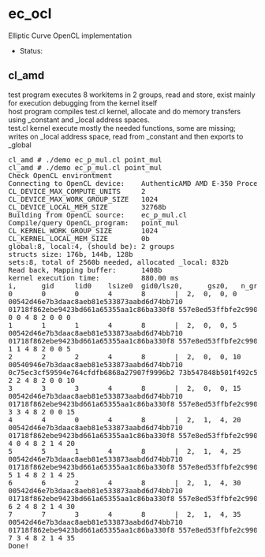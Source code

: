 ec_ocl
======

Elliptic Curve OpenCL implementation

* Status:

cl_amd
-------
test program executes 8 workitems in 2 groups, read and store, exist mainly for execution debugging from the kernel itself<br />
host program compiles test.cl kernel, allocate and do memory transfers using _constant and _local address spaces.<br />
test.cl kernel execute mostly the needed functions, some are missing; writes on _local address space, read from _constant and then exports to _global<br />
<pre>
cl_amd # ./demo ec_p_mul.cl point_mul
cl_amd # ./demo ec_p_mul.cl point_mul
Check OpenCL environtment
Connecting to OpenCL device:    AuthenticAMD AMD E-350 Processor
CL_DEVICE_MAX_COMPUTE_UNITS     2
CL_DEVICE_MAX_WORK_GROUP_SIZE   1024
CL_DEVICE_LOCAL_MEM_SIZE        32768b
Building from OpenCL source:    ec_p_mul.cl
Compile/query OpenCL_program:   point_mul
CL_KERNEL_WORK_GROUP_SIZE       1024
CL_KERNEL_LOCAL_MEM_SIZE        0b
global:8, local:4, (should be): 2 groups
structs size: 176b, 144b, 128b
sets:8, total of 2560b needed, allocated _local: 832b
Read back, Mapping buffer:      1408b
kernel execution time:          880.00 ms
i,      gid     lid0    lsize0  gid0/lsz0,      gsz0,   n_gr0,  lid5,   offset
0       0       0       4       8       |  2,  0,  0, 0
00542d46e7b3daac8aeb81e533873aabd6d74bb710
01718f862ebe9423bd661a65355aa1c86ba330f8 557e8ed53ffbfe2c990a121967b340f62e0e4fe2
0 0 4 8 2 0 0 0
1       1       1       4       8       |  2,  0,  0, 5
00542d46e7b3daac8aeb81e533873aabd6d74bb710
01718f862ebe9423bd661a65355aa1c86ba330f8 557e8ed53ffbfe2c990a121967b340f62e0e4fe2
1 1 4 8 2 0 0 5
2       2       2       4       8       |  2,  0,  0, 10
00540946e7b3daac8aeb81e533873aabd6d74bb710
0c75ec3cf59594e764cfdfb6868a27907f9996b2 73b547848b501f492c57045283833ae542a2c07b
2 2 4 8 2 0 0 10
3       3       3       4       8       |  2,  0,  0, 15
00542d46e7b3daac8aeb81e533873aabd6d74bb710
01718f862ebe9423bd661a65355aa1c86ba330f8 557e8ed53ffbfe2c990a121967b340f62e0e4fe2
3 3 4 8 2 0 0 15
4       4       0       4       8       |  2,  1,  4, 20
00542d46e7b3daac8aeb81e533873aabd6d74bb710
01718f862ebe9423bd661a65355aa1c86ba330f8 557e8ed53ffbfe2c990a121967b340f62e0e4fe2
4 0 4 8 2 1 4 20
5       5       1       4       8       |  2,  1,  4, 25
00542d46e7b3daac8aeb81e533873aabd6d74bb710
01718f862ebe9423bd661a65355aa1c86ba330f8 557e8ed53ffbfe2c990a121967b340f62e0e4fe2
5 1 4 8 2 1 4 25
6       6       2       4       8       |  2,  1,  4, 30
00542d46e7b3daac8aeb81e533873aabd6d74bb710
01718f862ebe9423bd661a65355aa1c86ba330f8 557e8ed53ffbfe2c990a121967b340f62e0e4fe2
6 2 4 8 2 1 4 30
7       7       3       4       8       |  2,  1,  4, 35
00542d46e7b3daac8aeb81e533873aabd6d74bb710
01718f862ebe9423bd661a65355aa1c86ba330f8 557e8ed53ffbfe2c990a121967b340f62e0e4fe2
7 3 4 8 2 1 4 35
Done!
</pre>
